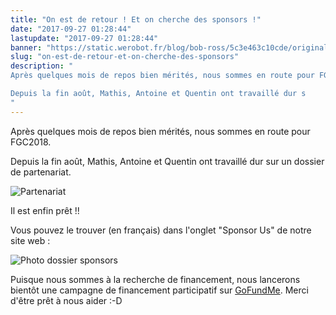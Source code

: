 ```yaml
---
title: "On est de retour ! Et on cherche des sponsors !"
date: "2017-09-27 01:28:44"
lastupdate: "2017-09-27 01:28:44"
banner: "https://static.werobot.fr/blog/bob-ross/5c3e463c10cde/original.jpg"
slug: "on-est-de-retour-et-on-cherche-des-sponsors"
description: " 
Après quelques mois de repos bien mérités, nous sommes en route pour FGC2018.

Depuis la fin août, Mathis, Antoine et Quentin ont travaillé dur s
"
---
```

Après quelques mois de repos bien mérités, nous sommes en route pour FGC2018.

Depuis la fin août, Mathis, Antoine et Quentin ont travaillé dur sur un dossier de partenariat.

![Partenariat](https://static.werobot.fr/blog/bob-ross/5c3e463c10cde/50.jpg "Partenariat")

Il est enfin prêt !!

Vous pouvez le trouver (en français) dans l'onglet "Sponsor Us" de notre site web :

![Photo dossier sponsors](https://static.werobot.fr/blog/bob-ross/5c3e463cbfc3e/50.jpg "Photo dossier sponsors")

Puisque nous sommes à la recherche de financement, nous lancerons bientôt une campagne de financement participatif sur <a href="https://fr.gofundme.com/">GoFundMe</a>. Merci d'être prêt à nous aider :-D
    